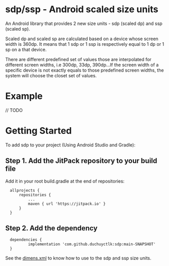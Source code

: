 # sdp/ssp - Android scaled size units
An Android library that provides 2 new size units - sdp (scaled dp) and ssp (scaled sp).

Scaled dp and scaled sp are calculated based on a device whose screen width is 360dp. It means that 1 sdp or 1 ssp is respectively equal to 1 dp or 1 sp on a that device.

There are different predefined set of values those are interpolated for different screen widths, i.e 300dp, 33dp, 390dp...If the screen width of a specific device is not exactly equals to those predefined screen widths, the system will choose the closet set of values.

# Example
// TODO

# Getting Started

To add sdp to your project (Using Android Studio and Gradle): 
## Step 1. Add the JitPack repository to your build file
Add it in your root build.gradle at the end of repositories:
  
  ```
	allprojects {
		repositories {
			...
			maven { url 'https://jitpack.io' }
		}
	}
  ```
## Step 2. Add the dependency
  
  ```
	dependencies {
	        implementation 'com.github.duchuyctlk:sdp:main-SNAPSHOT'
	}
  ```

See the [dimens.xml](https://github.com/duchuyctlk/sdp/blob/main/sample/src/main/res/values/dimens.xml) to know how to use to the sdp and ssp size units.
